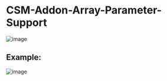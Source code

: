 # CSM-Addon-Array-Parameter-Support

![image](https://github.com/NEVSTOP-LAB/CSM-Addon-Array-Parameter-Support/assets/8196752/74fd3096-9aa7-40f4-9e05-00db247f929e)

## Example:

![image](https://github.com/NEVSTOP-LAB/CSM-Addon-Array-Parameter-Support/assets/8196752/030de7af-01b1-425a-8e28-f1a0532574af)


